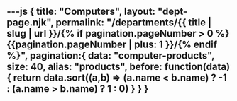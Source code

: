 ---js
{
title: "Computers",
layout: "dept-page.njk",
permalink: "/departments/{{ title | slug | url }}/{% if pagination.pageNumber > 0 %}{{pagination.pageNumber | plus: 1 }}/{% endif %}",
pagination:{
  data: "computer-products",
  size: 40,
  alias: "products",
  before: function(data) { 
    return data.sort((a,b) => (a.name < b.name) ? -1 : (a.name > b.name) ? 1 : 0)
    }
  }
}
---


